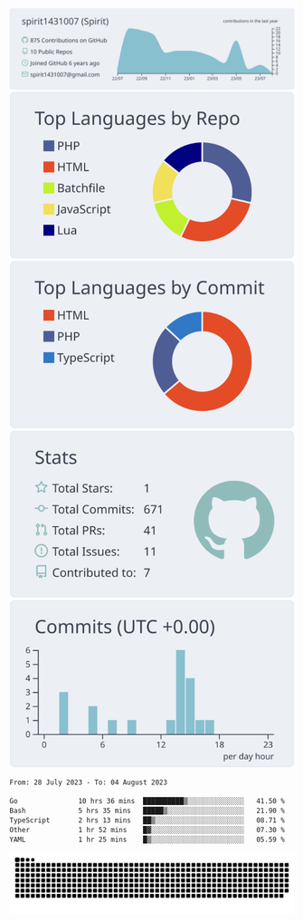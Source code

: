 [![](https://raw.githubusercontent.com/spirit1431007/spirit1431007/master/profile-summary-card-output/nord_bright/0-profile-details.svg)](https://git.io/spiritx)
[![](https://raw.githubusercontent.com/spirit1431007/spirit1431007/master/profile-summary-card-output/nord_bright/1-repos-per-language.svg)](https://git.io/spiritx) [![](https://raw.githubusercontent.com/spirit1431007/spirit1431007/master/profile-summary-card-output/nord_bright/2-most-commit-language.svg)](https://git.io/spiritx)
[![](https://raw.githubusercontent.com/spirit1431007/spirit1431007/master/profile-summary-card-output/nord_bright/3-stats.svg)](https://git.io/spiritx) [![](https://raw.githubusercontent.com/spirit1431007/spirit1431007/master/profile-summary-card-output/nord_bright/4-productive-time.svg)](https://git.io/spiritx)

<!--START_SECTION:waka-->

```txt
From: 28 July 2023 - To: 04 August 2023

Go               10 hrs 36 mins  ██████████▒░░░░░░░░░░░░░░   41.50 %
Bash             5 hrs 35 mins   █████▒░░░░░░░░░░░░░░░░░░░   21.90 %
TypeScript       2 hrs 13 mins   ██▒░░░░░░░░░░░░░░░░░░░░░░   08.71 %
Other            1 hr 52 mins    █▓░░░░░░░░░░░░░░░░░░░░░░░   07.30 %
YAML             1 hr 25 mins    █▒░░░░░░░░░░░░░░░░░░░░░░░   05.59 %
```

<!--END_SECTION:waka-->

![contribution](https://github.com/spirit1431007/spirit1431007/blob/output/github-contribution-grid-snake.svg)
